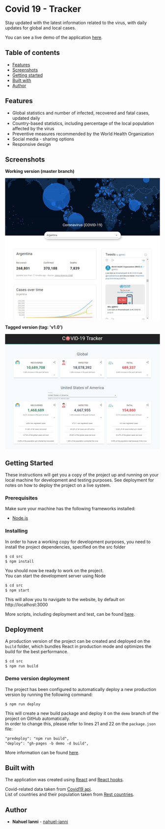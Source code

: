 # Covid 19 - Tracker
Stay updated with the latest information related to the virus, with daily updates for global and local cases.

You can see a live demo of the application [here](https://nahuel-ianni.github.io/covid-19-tracker/).


## Table of contents
* [Features](#features)
* [Screenshots](#screenshots)
* [Getting started](#getting-started)
* [Built with](#built-with)
* [Author](#author)


## Features
- Global statistics and number of infected, recovered and fatal cases, updated daily
- Country-based statistics, including percentage of the local population affected by the virus
- Preventive measures recommended by the World Health Organization
- Social media - sharing options
- Responsive design


## Screenshots
**Working version (master branch)**   

![Home page - working version](./img/working-version.jpg "Home page - working version")

**Tagged version (tag: 'v1.0')**  

![Home page - version 1](./img/home-page.jpg "Home page - version 1")

## Getting Started
These instructions will get you a copy of the project up and running on your local machine for development and testing purposes. See deployment for notes on how to deploy the project on a live system.

### Prerequisites
Make sure your machine has the following frameworks installed:

* [Node.js](https://nodejs.org/en/)


### Installing
In order to have a working copy for development purposes, you need to install the project dependencies, specified on the src folder

```
$ cd src
$ npm install
```

You should now be ready to work on the project.  
You can start the development server using Node

```
$ cd src
$ npm start
```

This will allow you to navigate to the website, by default on http://localhost:3000

More scripts, including deployment and test, can be found [here](./src/README.md).


## Deployment
A production version of the project can be created and deployed on the `build` folder, which bundles React in production mode and optimizes the build for the best performance.

```
$ cd src
$ npm run build
```

### Demo version deployment
The project has been configured to automatically deploy a new production version by running the following command:
```
$ npm run deploy
```

This will create a new build package and deploy it on the `demo` branch of the project on GitHub automatically.  
In order to change this, please refer to lines 21 and 22 on the `package.json` file:
```
"predeploy": "npm run build",
"deploy": "gh-pages -b demo -d build",
```

More information can be found [here](https://create-react-app.dev/docs/deployment).


## Built with
The application was created using [React](https://reactjs.org/) and [React hooks](https://reactjs.org/docs/hooks-intro.html).

Covid-related data taken from [Covid19 api](https://covid19api.com/).  
List of countries and their population taken from [Rest countries](https://restcountries.eu/).


## Author
* **Nahuel Ianni** - [nahuel-ianni](https://github.com/nahuel-ianni)

